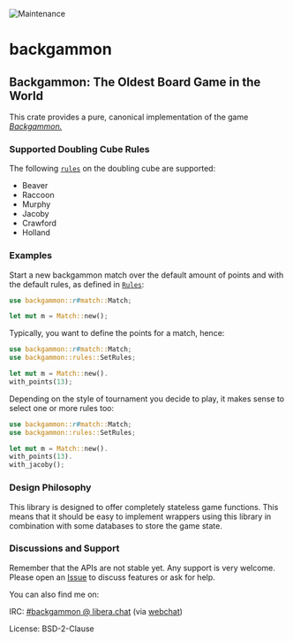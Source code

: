![Maintenance](https://img.shields.io/badge/maintenance-activly--developed-brightgreen.svg)

# backgammon

## Backgammon: The Oldest Board Game in the World
This crate provides a pure, canonical implementation of the game
[*Backgammon.*](https://en.wikipedia.org/wiki/Backgammon)

### Supported Doubling Cube Rules
The following [`rules`](`crate::rules::Rules`) on the doubling cube are supported:

* Beaver
* Raccoon
* Murphy
* Jacoby
* Crawford
* Holland

### Examples
Start a new backgammon match over the default amount of points and with the default rules, as
defined in [`Rules`](`crate::rules::Rules`):
```rust
use backgammon::r#match::Match;

let mut m = Match::new();

```
Typically, you want to define the points for a match, hence:
```rust
use backgammon::r#match::Match;
use backgammon::rules::SetRules;

let mut m = Match::new().
with_points(13);

```
Depending on the style of tournament you decide to play, it makes sense to select one or more
rules too:
```rust
use backgammon::r#match::Match;
use backgammon::rules::SetRules;

let mut m = Match::new().
with_points(13).
with_jacoby();

```
### Design Philosophy
This library is designed to offer completely stateless game functions. This means that it
should be easy to implement wrappers using this library in combination with some databases to
store the game state.

### Discussions and Support
Remember that the APIs are not stable yet. Any support is very welcome. Please open an
[Issue](https://github.com/carlostrub/backgammon/issues) to discuss features or ask for help.

You can also find me on:

IRC: [#backgammon @ libera.chat](ircs://irc.libera.chat/#backgammon) (via
[webchat](https://web.libera.chat/#backgammon))

License: BSD-2-Clause
